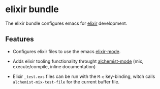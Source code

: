 # elixir bundle

The elixir bundle configures emacs for
[elixir](http://www.elixir-lang.org/) development.

## Features

* Configures elixir files to use the emacs [elixir-mode](https://github.com/elixir-lang/emacs-elixir).

* Adds elixir tooling functionality throught [alchemist-mode](https://github.com/tonini/alchemist.el) (mix,
  execute/compile, inline documentation)

* Elixir `_test.exs` files can be run with the `M-e` key-binding, witch calls
  `alchemist-mix-test-file` for the current buffer file.
